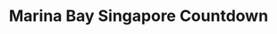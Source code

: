 ---
layout: homepage
title: Marina Bay Singapore Countdown
description: A Bay of Hopes and Dreams
image: /images/
permalink: /
notification: Click <a href="https://www.facebook.com/marinabaysg/">here</a> for traffic updates. 
sections:
    - hero:
        title: 31 December 2019
        subtitle: Join us to ring in the New Year
        background: /images/HeroBanner2.gif
        button: What's On
        url: https://www.facebook.com/marinabaysg/
---